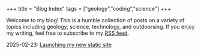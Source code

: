+++
title = "Blog Index"
tags = ["geology","coding","science"]
+++

Welcome to my blog! This is a humble collection of posts on a variety of topics including geology, science, technology, and outdoorsing. If you enjoy my writing, feel free to subscribe to my [RSS feed](/feed.xml).

2025-02-23: [Launching my new static site](/blog/newsite)